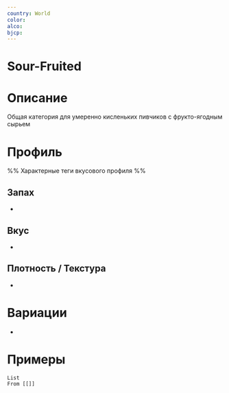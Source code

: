 ```yaml
---
country: World
color: 
alco: 
bjcp:
---
```

# Sour-Fruited

# Описание 

Общая категория для умеренно кисленьких пивчиков с фрукто-ягодным сырьем

# Профиль

%% Характерные теги вкусового профиля  %%

## Запах

- 

## Вкус

-  

## Плотность / Текстура 

- 


# Вариации

- 

# Примеры

```dataview
List 
From [[]]
```


